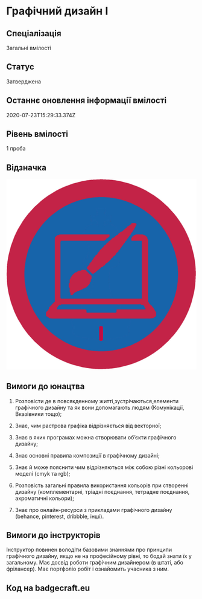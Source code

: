 # Графічний дизайн I

## Спеціалізація

Загальні вмілості

## Статус

Затверджена

## Останнє оновлення інформації вмілості

2020-07-23T15:29:33.374Z

## Рівень вмілості

1 проба

## Відзначка

![Відзначка](../images/Hrafichnyi_dyzain_I/_________________1.jpg)

## Вимоги до юнацтва

<ol><li><p>Розповісти де в повсякденному житті<a target="_blank" rel="nofollow" href="http://onlinecorrector.com.ua/%D1%82%D1%80%D0%B0%D0%BF%D0%BB%D1%8F%D1%82%D0%B8%D1%81%D1%8F"> </a>зустрічаються<a target="_blank" rel="nofollow" href="http://onlinecorrector.com.ua/%D1%82%D1%80%D0%B0%D0%BF%D0%BB%D1%8F%D1%82%D0%B8%D1%81%D1%8F"> </a>елементи графічного дизайну та як вони допомагають людям (Комунікації, Вказівники тощо);</p></li><li><p>Знає, чим растрова графіка відрізняється від векторної;</p></li><li><p>Знає в яких програмах можна створювати об’єкти графічного дизайну;</p></li><li><p>Знає основні правила композиції в графічному дизайні;</p></li><li><p>Знає й може пояснити чим відрізняються між собою різні кольорові моделі (cmyk та rgb);</p></li><li><p>Розповість загальні правила використання кольорів при створенні дизайну (комплементарні, тріадні поєднання, тетрадне поєднання, ахроматичні кольори);</p></li><li><p>Знає про онлайн-ресурси з прикладами графічного дизайну (behance, pinterest, dribbble, інші).</p></li></ol>

## Вимоги до інструкторів

Інструктор повинен володіти базовими знаннями про принципи графічного дизайну, якщо не на професійному рівні, то бодай знати їх у загальному. Має досвід роботи графічним дизайнером (в штаті, або фрілансер). Має портфоліо робіт і ознайомить учасника з ним.

## Код на badgecraft.eu


